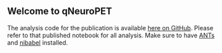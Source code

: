 ## Welcome to qNeuroPET

The analysis code for the publication is available [here on GitHub](http://nbviewer.jupyter.org/github/ieeg-portal/qneuroPET/blob/master/analysis/qPET%20Epilepsy%20-%20FINAL%20Tables%20and%20Figures.ipynb). Please refer to that published notebook for all analysis. Make sure to have [ANTs](http://stnava.github.io/ANTs/) and [nibabel](http://nipy.org/nipype/0.10.0/users/install.html) installed.
